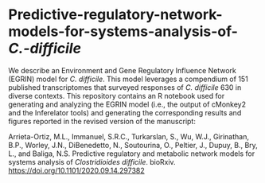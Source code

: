 # Predictive-regulatory-network-models-for-systems-analysis-of-*C.-difficile*
We describe an Environment and Gene Regulatory Influence Network (EGRIN) model for *C. difficile*. This model leverages a compendium of 151 published transcriptomes that surveyed responses of *C. difficile* 630 in diverse contexts. This repository contains an R notebook used for generating and analyzing the EGRIN model (i.e., the output of cMonkey2 and the Inferelator tools) and generating the corresponding results and figures reported in the revised version of the manuscript:

Arrieta-Ortiz, M.L., Immanuel, S.R.C., Turkarslan, S., Wu, W.J., Girinathan, B.P., Worley, J.N., DiBenedetto, N., Soutourina, O., Peltier, J., Dupuy, B., Bry, L., and Baliga, N.S. Predictive regulatory and metabolic network models for systems analysis of *Clostridioides difficile*. bioRxiv.
https://doi.org/10.1101/2020.09.14.297382
